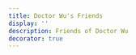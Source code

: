 ```yaml
---
title: Doctor Wu's Friends
display: ''
description: Friends of Doctor Wu
decorator: true
---
```


<!-- @layout-full-width -->

<FriendsList
  :friends="[
    {
      name: 'Anthony Fu',
      link: 'https://antfu.me',
      slogan: 'A ship in harbor is safe, but that is not what ships are built for.',
      avatarLink: 'https://avatars.githubusercontent.com/u/11247099',
    },
    {
      name: 'Cali',
      link: 'https://cali.so/',
      slogan: '开发者, 设计师, 细节控, 创始人<br> Founder & CEO of Zolplay',
      avatarLink: 'https://github.com/CaliCastle.png',
    },
    {
      name: 'Kevin 三咲智子',
      link: 'https://xlog.sxzz.moe/',
      slogan: 'Think more, talk less.',
      avatarLink: 'https://github.com/sxzz.png',
    },
    {
      name: '华铧',
      link: 'https://hua-bang.github.io/blog/',
      slogan: '学而知不足',
      avatarLink: 'https://github.com/hua-bang.png',
    },
    {
      name: 'Herrington Darkholme (海老师)',
      link: 'https://ast-grep.github.io',
      slogan: '搜代码验代码改代码一条龙',
      avatarLink: 'https://github.com/HerringtonDarkholme.png',
    },
    {
      name: 'Simon He',
      link: 'https://simonme.netlify.app/',
      slogan: 'core member of unocss and vue vine, webview-use author',
      avatarLink: 'https://github.com/Simon-He95.png',
    },
    {
      name: 'Innei',
      link: 'https://innei.in/',
      slogan: 'An independent developer coding with love.',
      avatarLink: 'https://github.com/Innei.png',
    },
    {
      name: 'gq',
      link: 'https://zgq.ink/about',
      slogan: '独处自洽，简单随和，接纳自己，也爱这个世界',
      avatarLink: 'https://github.com/zgq354.png',
    },
    {
      name: 'Bruce 小胡同学',
      link: 'https://yinji.org/',
      slogan: '君子可内敛不可懦弱，面不公可起而论之',
      avatarLink: 'https://github.com/huhexian.png',
    },
    {
      name: 'Riri',
      link: 'https://daydreamer-riri.me/',
      slogan: 'Stay gold, pony boy',
      avatarLink: 'https://github.com/Daydreamer-riri.png',
    },
    {
      name: 'qer',
      link: 'https://www.qer.im/',
      slogan: '不要急，慢慢来，最重要是快',
      avatarLink: 'https://github.com/wbxl2000.png',
    },
    {
      name: 'panzhixiang',
      link: 'https://panzhuxiang.cn',
      slogan: '读书，生活，工作',
      avatarLink: 'https://panzhixiang.cn/images/avatar.jpg',
    },
    {
      name: '张晋涛',
      link: 'https://moelove.info/',
      slogan: '主要分享云原生知识',
      avatarLink: 'https://github.com/tao12345666333.png'
    },
    {
      name: 'mingxia',
      link: 'https://zhij.in/',
      slogan: '小人物，大梦想',
      avatarLink: 'https://github.com/mingxia.png'
    },
    {
      name: 'DanielJia',
      link: 'https://danieljia.com/',
      slogan: '在瑞典工作生活的全栈工程师',
      avatarLink: 'https://github.com/no13bus.png'
    },
    {
      name: '但为君故',
      link: 'https://blog.terminals.run/',
      slogan: '伤心秦汉经行处，宫阙万间皆作土',
      avatarLink: 'https://github.com/prinOrange.png'
    },
    {
      name: '夜游船',
      link: 'https://www.yeyouchuan.me/',
      slogan: '全都沾一点的学习者，努力做自己想做的事',
      avatarLink: 'https://github.com/yeyouchuan.png'
    },
    {
      name: 'Rene Wang',
      link: 'https://rene.wang/en-US',
      slogan: 'Creating amazing stuff, with or without codes.',
      avatarLink: 'https://github.com/RiverTwilight.png'
    },
    {
      name: '天书',
      link: 'https://tianshu.xyz/blog/',
      slogan: '有趣且有用的活着',
      avatarLink: 'https://github.com/zdilby.png'
    },
    {
      name: '东评西就',
      link: 'https://dongjunke.cn/',
      slogan: '关注社交媒体运营、科技互联网',
      avatarLink: 'https://dongjunke.cn/img/avatar.png'
    },
      {
      name: '皮普的数字花园',
      link: 'https://pipuwong.com/',
      slogan: '摄影/设计/代码三修',
      avatarLink: 'https://pipuwong.com/wp-content/uploads/2023/12/pipuwongcom-logo.jpg'
    },
    {
      name: 'XiaoDong',
      link: 'https://xiaodong.moe/',
      slogan: 'A 15 year old web developer.',
      avatarLink: 'https://github.com/xiaodong2008.png'
    }
    ]"
 />
